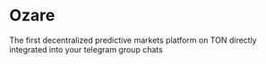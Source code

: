 # Ozare 

The first decentralized predictive markets platform on TON directly integrated into your telegram group chats



